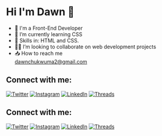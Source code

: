 # Hi I'm Dawn 👋

- 👀 I'm a Front-End Developer
- 🌱 I’m currently learning CSS
- 📜 Skills in: HTML and CSS.
- 👩‍💻 I’m looking to collaborate on web development projects
- 📥 How to reach me  
dawnchukwuma2@gmail.com

## Connect with me:

[![Twitter](https://img.shields.io/badge/Twitter-1DA1F2?style=for-the-badge&logo=twitter&logoColor=white)](https://twitter.com/@_dawndesigns)
[![Instagram](https://img.shields.io/badge/Instagram-E4405F?style=for-the-badge&logo=instagram&logoColor=white)](https://instagram.com/@_dawndesigns)
[![LinkedIn](https://img.shields.io/badge/LinkedIn-0077B5?style=for-the-badge&logo=linkedin&logoColor=white)](https://linkedin.com/in/**yourusername**)
[![Threads](https://img.shields.io/badge/Threads-000000?style=for-the-badge&logo=threads&logoColor=white)](https://www.threads.net/@_dawndesigns)



## Connect with me:

[![Twitter](https://upload.wikimedia.org/wikipedia/commons/6/60/Twitter_Logo.png)](https://twitter.com/yourusername)
[![Instagram](https://upload.wikimedia.org/wikipedia/commons/a/a5/Instagram_icon.png)](https://instagram.com/yourusername)
[![LinkedIn](https://upload.wikimedia.org/wikipedia/commons/8/81/LinkedIn_icon.svg)](https://linkedin.com/in/yourusername)
[![Threads](https://upload.wikimedia.org/wikipedia/commons/8/87/Threads_App_Logo.png)](https://www.threads.net/@yourusername)
